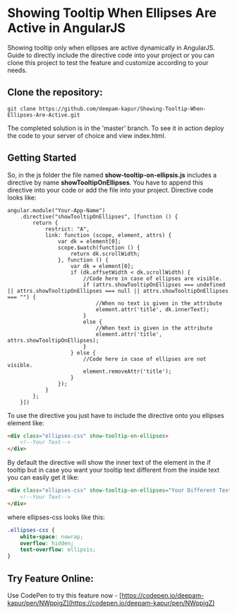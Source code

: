 # Showing Tooltip When Ellipses Are Active in AngularJS
Showing tooltip only when ellipses are active dynamically in AngularJS. Guide to directly include the directive code into your project or you can clone this project to test the feature and customize according to your needs.

## Clone the repository:
	git clone https://github.com/deepam-kapur/Showing-Tooltip-When-Ellipses-Are-Active.git

The completed solution is in the 'master' branch.  To see it in action deploy the code to your server of choice and view index.html.

## Getting Started
So, in the js folder the file named **show-tooltip-on-ellipsis.js** includes a directive by name **showTooltipOnEllipses**. You have to append this directive into your code or add the file into your project. Directive code looks like:

```AngularJS
angular.module("Your-App-Name")
    .directive("showTooltipOnEllipses", [function () {
        return {
            restrict: "A",
            link: function (scope, element, attrs) {
                var dk = element[0];
                scope.$watch(function () {
                    return dk.scrollWidth;
                }, function () {
                    var dk = element[0];
                    if (dk.offsetWidth < dk.scrollWidth) {
                        //Code here in case of ellipses are visible.
                        if (attrs.showTooltipOnEllipses === undefined || attrs.showTooltipOnEllipses === null || attrs.showTooltipOnEllipses === "") {
                            //When no text is given in the attribute
                            element.attr('title', dk.innerText);
                        }
                        else {
                            //When text is given in the attribute
                            element.attr('title', attrs.showTooltipOnEllipses);
                        }
                    } else {
                        //Code here in case of ellipses are not visible.
                        element.removeAttr('title');
                    }
                });
            }
        };
    }])
```

To use the directive you just have to include the directive onto you ellipses element like:

```HTML
<div class="ellipses-css" show-tooltip-on-ellipses>
    <!--Your Text-->
</div>
```
By default the directive will show the inner text of the element in the if tooltip but in case  you want your tooltip text different from the inside text you can easily get it like:

```HTML
<div class="ellipses-css" show-tooltip-on-ellipses="Your Different Text">
    <!--Your Text-->
</div>
```

where ellipses-css looks like this:
```CSS
.ellipses-css {
    white-space: nowrap;
    overflow: hidden;
    text-overflow: ellipsis;
}   
```

## Try Feature Online:

Use CodePen to try this feature now - 
[https://codepen.io/deepam-kapur/pen/NWppjgZ](https://codepen.io/deepam-kapur/pen/NWppjgZ)
